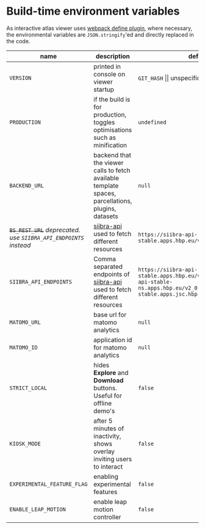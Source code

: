 # Build-time environment variables

As interactive atlas viewer uses [webpack define plugin](https://webpack.js.org/plugins/define-plugin/), where necessary, the environmental variables are `JSON.stringify`'ed and directly replaced in the code.

| name | description | default | example |
| --- | --- | --- | --- |
| `VERSION` | printed in console on viewer startup | `GIT_HASH` \|\| unspecificed hash | v2.2.2 |
| `PRODUCTION` | if the build is for production, toggles optimisations such as minification | `undefined` | true |
| `BACKEND_URL` | backend that the viewer calls to fetch available template spaces, parcellations, plugins, datasets | `null` | https://interactive-viewer.apps.hbp.eu/ |
| ~~`BS_REST_URL`~~ _deprecated. use `SIIBRA_API_ENDPOINTS` instead_ | [siibra-api](https://github.com/FZJ-INM1-BDA/siibra-api) used to fetch different resources | `https://siibra-api-stable.apps.hbp.eu/v1_0` |
| `SIIBRA_API_ENDPOINTS` | Comma separated endpoints of [siibra-api](https://github.com/FZJ-INM1-BDA/siibra-api) used to fetch different resources | `https://siibra-api-stable.apps.hbp.eu/v2_0,https://siibra-api-stable-ns.apps.hbp.eu/v2_0,https://siibra-api-stable.apps.jsc.hbp.eu/v2_0` |
| `MATOMO_URL` | base url for matomo analytics | `null` | https://example.com/matomo/ |
| `MATOMO_ID` | application id for matomo analytics | `null` | 6 |
| `STRICT_LOCAL` | hides **Explore** and **Download** buttons. Useful for offline demo's | `false` | `true` |
| `KIOSK_MODE` | after 5 minutes of inactivity, shows overlay inviting users to interact | `false` | `true` |
| `EXPERIMENTAL_FEATURE_FLAG` | enabling experimental features | `false` | `true` |
| `ENABLE_LEAP_MOTION` | enable leap motion controller | `false` | `true` |
